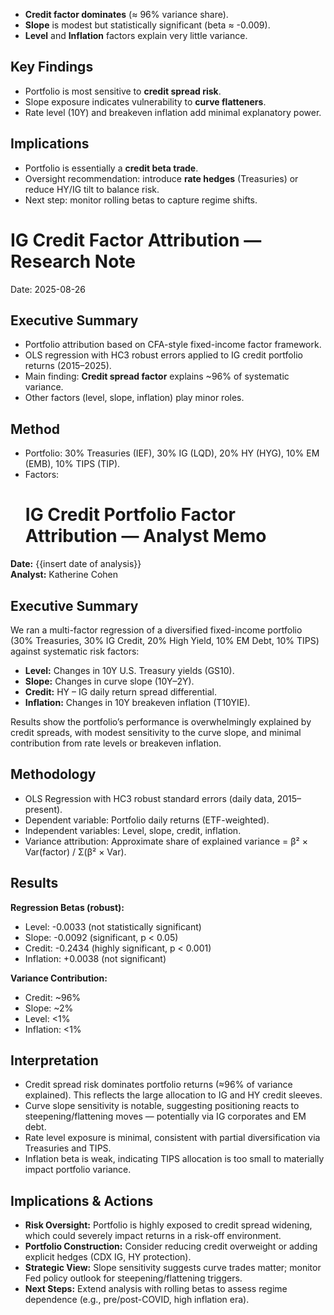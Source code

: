 
- **Credit factor dominates** (≈ 96% variance share).
- **Slope** is modest but statistically significant (beta ≈ -0.009).
- **Level** and **Inflation** factors explain very little variance.

## Key Findings
- Portfolio is most sensitive to **credit spread risk**.
- Slope exposure indicates vulnerability to **curve flatteners**.
- Rate level (10Y) and breakeven inflation add minimal explanatory power.

## Implications
- Portfolio is essentially a **credit beta trade**.
- Oversight recommendation: introduce **rate hedges** (Treasuries) or reduce HY/IG tilt to balance risk.
- Next step: monitor rolling betas to capture regime shifts.
# IG Credit Factor Attribution — Research Note
Date: 2025-08-26

## Executive Summary
- Portfolio attribution based on CFA-style fixed-income factor framework.
- OLS regression with HC3 robust errors applied to IG credit portfolio returns (2015–2025).
- Main finding: **Credit spread factor** explains ~96% of systematic variance.
- Other factors (level, slope, inflation) play minor roles.

## Method
- Portfolio: 30% Treasuries (IEF), 30% IG (LQD), 20% HY (HYG), 10% EM (EMB), 10% TIPS (TIP).
- Factors:
  # IG Credit Portfolio Factor Attribution — Analyst Memo  

**Date:** {{insert date of analysis}}  
**Analyst:** Katherine Cohen  

## Executive Summary  
We ran a multi-factor regression of a diversified fixed-income portfolio (30% Treasuries, 30% IG Credit, 20% High Yield, 10% EM Debt, 10% TIPS) against systematic risk factors:  

- **Level:** Changes in 10Y U.S. Treasury yields (GS10).  
- **Slope:** Changes in curve slope (10Y–2Y).  
- **Credit:** HY – IG daily return spread differential.  
- **Inflation:** Changes in 10Y breakeven inflation (T10YIE).  

Results show the portfolio’s performance is overwhelmingly explained by credit spreads, with modest sensitivity to the curve slope, and minimal contribution from rate levels or breakeven inflation.  

## Methodology  
- OLS Regression with HC3 robust standard errors (daily data, 2015–present).  
- Dependent variable: Portfolio daily returns (ETF-weighted).  
- Independent variables: Level, slope, credit, inflation.  
- Variance attribution: Approximate share of explained variance = β² × Var(factor) / Σ(β² × Var).  

## Results  
**Regression Betas (robust):**  
- Level: -0.0033 (not statistically significant)  
- Slope: -0.0092 (significant, p < 0.05)  
- Credit: -0.2434 (highly significant, p < 0.001)  
- Inflation: +0.0038 (not significant)  

**Variance Contribution:**  
- Credit: ~96%  
- Slope: ~2%  
- Level: <1%  
- Inflation: <1%  

## Interpretation  
- Credit spread risk dominates portfolio returns (≈96% of variance explained). This reflects the large allocation to IG and HY credit sleeves.  
- Curve slope sensitivity is notable, suggesting positioning reacts to steepening/flattening moves — potentially via IG corporates and EM debt.  
- Rate level exposure is minimal, consistent with partial diversification via Treasuries and TIPS.  
- Inflation beta is weak, indicating TIPS allocation is too small to materially impact portfolio variance.  

## Implications & Actions  
- **Risk Oversight:** Portfolio is highly exposed to credit spread widening, which could severely impact returns in a risk-off environment.  
- **Portfolio Construction:** Consider reducing credit overweight or adding explicit hedges (CDX IG, HY protection).  
- **Strategic View:** Slope sensitivity suggests curve trades matter; monitor Fed policy outlook for steepening/flattening triggers.  
- **Next Steps:** Extend analysis with rolling betas to assess regime dependence (e.g., pre/post-COVID, high inflation era). 
